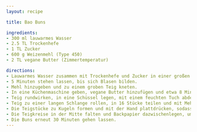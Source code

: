 ```yaml
---
layout: recipe

title: Bao Buns

ingredients:
- 300 ml lauwarmes Wasser
- 2.5 TL Trockenhefe
- 1 TL Zucker
- 600 g Weizenmehl (Type 450)
- 2 TL vegane Butter (Zimmertemperatur)

directions:
- Lauwarmes Wasser zusammen mit Trockenhefe und Zucker in einer großen Schüssel verrühren.
- 5 Minuten stehen lassen, bis sich Blasen bilden.
- Mehl hinzugeben und zu einem groben Teig kneten.
- In eine Küchenmaschine geben, vegane Butter hinzufügen und etwa 8 Minuten auf mittlerer Stufe kneten lassen.
- Teig rundwirken, in eine Schüssel legen, mit einem feuchten Tuch abdecken und 1–1.5 Stunden gehen lassen, bis sich der Teig verdoppelt hat.
- Teig zu einer langen Schlange rollen, in 16 Stücke teilen und mit Mehl bestäuben.
- Die Teigstücke zu Kugeln formen und mit der Hand plattdrücken, sodass Kreise mit einem Durchmesser von etwa 8 Zentimetern entstehen.
- Die Teigkreise in der Mitte falten und Backpapier dazwischenlegen, um ein Zusammenkleben zu verhindern.
- Die Buns erneut 30 Minuten gehen lassen.
---
```


